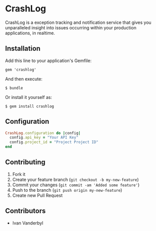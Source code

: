 # CrashLog

CrashLog is a exception tracking and notification service that gives you unparalleled
insight into issues occurring within your production applications, in realtime.

## Installation

Add this line to your application's Gemfile:

    gem 'crashlog'

And then execute:

    $ bundle

Or install it yourself as:

    $ gem install crashlog

## Configuration

```ruby
CrashLog.configuration do |config|
  config.api_key = "Your API Key"
  config.project_id = "Project Project ID"
end
```

## Contributing

1. Fork it
2. Create your feature branch (`git checkout -b my-new-feature`)
3. Commit your changes (`git commit -am 'Added some feature'`)
4. Push to the branch (`git push origin my-new-feature`)
5. Create new Pull Request

## Contributors

- Ivan Vanderbyl
